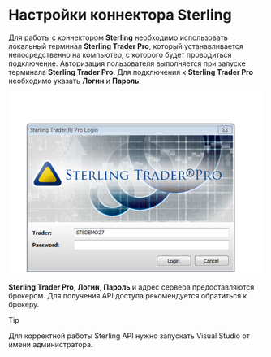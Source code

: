 # Настройки коннектора Sterling

Для работы с коннектором **Sterling** необходимо использовать локальный терминал **Sterling Trader Pro**, который устанавливается непосредственно на компьютер, с которого будет проводиться подключение. Авторизация пользователя выполняется при запуске терминала **Sterling Trader Pro**. Для подключения к **Sterling Trader Pro** необходимо указать **Логин** и **Пароль**. 

![Sterling loging](../images/Sterling_loging.png)

**Sterling Trader Pro**, **Логин**, **Пароль** и адрес сервера предоставляются брокером. Для получения API доступа рекомендуется обратиться к брокеру. 

> [!TIP]
> Для корректной работы Sterling API нужно запускать Visual Studio от имени администратора.
